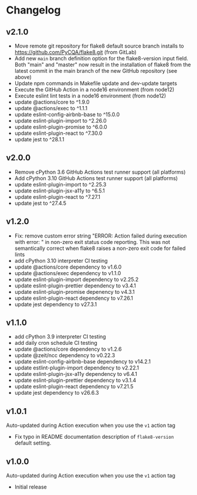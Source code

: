 # Changelog

## v2.1.0

- Move remote git repository for flake8 default source branch installs to https://github.com/PyCQA/flake8.git (from GitLab)
- Add new `main` branch definition option for the flake8-version input field.  Both "main" and "master" now result in the installation of flake8 from the latest commit in the main branch of the new GitHub repository (see above)
- Update npm commands in Makefile update and dev-update targets
- Execute the GitHub Action in a node16 environment (from node12)
- Execute eslint lint tests in a node16 environment (from node12)
- update @actions/core to ^1.9.0
- update @actions/exec to ^1.1.1
- update eslint-config-airbnb-base to ^15.0.0
- update eslint-plugin-import to ^2.26.0
- update eslint-plugin-promise to ^6.0.0
- update eslint-plugin-react to ^7.30.0
- update jest to ^28.1.1

## v2.0.0

- Remove cPython 3.6 GitHub Actions test runner support (all platforms)
- Add cPython 3.10 GitHub Actions test runner support (all platforms)
- update eslint-plugin-import to ^2.25.3
- update eslint-plugin-jsx-a11y to ^6.5.1
- update eslint-plugin-react to ^7.27.1
- update jest to ^27.4.5

## v1.2.0

- Fix: remove custom error string "ERROR: Action failed during execution with error: " in non-zero exit status code reporting.  This was not semantically correct when flake8 raises a non-zero exit code for failed lints
- add cPython 3.10 interpreter CI testing
- update @actions/core dependency to v1.6.0
- update @actions/exec dependency to v1.1.0
- update eslint-plugin-import dependency to v2.25.2
- update eslint-plugin-prettier dependency to v3.4.1
- update eslint-plugin-promise depenency to v4.3.1
- update eslint-plugin-react dependency to v7.26.1
- update jest dependency to v27.3.1

## v1.1.0

- add cPython 3.9 interpreter CI testing
- add daily cron schedule CI testing
- update @actions/core dependency to v1.2.6
- update @zeit/ncc dependency to v0.22.3
- update eslint-config-airbnb-base dependency to v14.2.1
- update estlint-plugin-import dependency to v2.22.1
- update eslint-plugin-jsx-a11y dependency to v6.4.1
- update eslint-plugin-prettier dependency to v3.1.4
- update eslint-plugin-react dependency to v7.21.5
- update jest dependency to v26.6.3

## v1.0.1

Auto-updated during Action execution when you use the `v1` action tag

- Fix typo in README documentation description of `flake8-version` default setting.

## v1.0.0

Auto-updated during Action execution when you use the `v1` action tag

- Initial release
